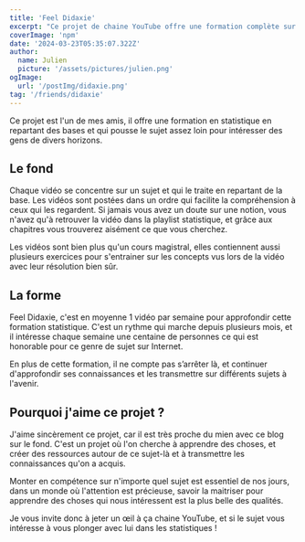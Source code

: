 ```yaml
---
title: 'Feel Didaxie'
excerpt: "Ce projet de chaine YouTube offre une formation complète sur les statistiques en français, à destination d'étudiants au lycée ou en supérieur."
coverImage: 'npm'
date: '2024-03-23T05:35:07.322Z'
author:
  name: Julien
  picture: '/assets/pictures/julien.png'
ogImage:
  url: '/postImg/didaxie.png'
tag: '/friends/didaxie'
---
```


Ce projet est l'un de mes amis, il offre une formation en statistique en repartant des bases et qui pousse le sujet assez loin pour intéresser des gens de divers horizons.

## Le fond

Chaque vidéo se concentre sur un sujet et qui le traite en repartant de la base. Les vidéos sont postées dans un ordre qui facilite la compréhension à ceux qui les regardent. Si jamais vous avez un doute sur une notion, vous n'avez qu'à retrouver la vidéo dans la playlist statistique, et grâce aux chapitres vous trouverez aisément ce que vous cherchez.

Les vidéos sont bien plus qu'un cours magistral, elles contiennent aussi plusieurs exercices pour s'entrainer sur les concepts vus lors de la vidéo avec leur résolution bien sûr.

## La forme

Feel Didaxie, c'est en moyenne 1 vidéo par semaine pour approfondir cette formation statistique. C'est un rythme qui marche depuis plusieurs mois, et il intéresse chaque semaine une centaine de personnes ce qui est honorable pour ce genre de sujet sur Internet.

En plus de cette formation, il ne compte pas s’arrêter là, et continuer d'approfondir ses connaissances et les transmettre sur différents sujets à l'avenir.

## Pourquoi j'aime ce projet ?

J'aime sincèrement ce projet, car il est très proche du mien avec ce blog sur le fond. C'est un projet où l'on cherche à apprendre des choses, et créer des ressources autour de ce sujet-là et à transmettre les connaissances qu'on a acquis.

Monter en compétence sur n'importe quel sujet est essentiel de nos jours, dans un monde où l'attention est précieuse, savoir la maitriser pour apprendre des choses qui nous intéressent est la plus belle des qualités.

Je vous invite donc à jeter un œil à ça chaine YouTube, et si le sujet vous intéresse à vous plonger avec lui dans les statistiques !